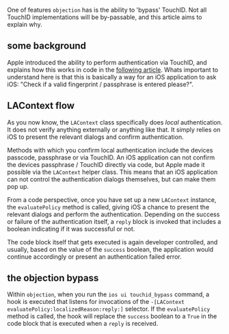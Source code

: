 One of features `objection` has is the ability to 'bypass' TouchID. Not all TouchID implementations will be by-passable, and this article aims to explain why.

## some background
Apple introduced the ability to perform authentication via TouchID, and explains how this works in code in the [following article](https://developer.apple.com/documentation/localauthentication?language=objc). Whats important to understand here is that this is basically a way for an iOS application to ask iOS: "Check if a valid fingerprint / passphrase is entered please?".

## LAContext flow
As you now know, the `LAContext` class specifically does _local_ authentication. It does not verify anything externally or anything like that. It simply relies on iOS to present the relevant dialogs and confirm authentication.

Methods with which you confirm local authentication include the devices passcode, passphrase or via TouchID. An iOS application can not confirm the devices passphrase / TouchID directly via code, but Apple made it possible via the `LAContext` helper class. This means that an iOS application can not control the authentication dialogs themselves, but can make them pop up.

From a code perspective, once you have set up a new `LAContext` instance, the `evaluatePolicy` method is called, giving iOS a chance to present the relevant dialogs and perform the authentication. Depending on the success or failure of the authentication itself, a `reply` block is invoked that includes a boolean indicating if it was successful or not.

The code block itself that gets executed is again developer controlled, and usually, based on the value of the `success` boolean, the application would continue accordingly or present an authentication failed error.

## the objection bypass
Within `objection`, when you run the `ios ui touchid_bypass` command, a hook is executed that listens for invocations of the `-[LAContext evaluatePolicy:localizedReason:reply:]` selector. If the `evaluatePolicy` method is called, the hook will replace the `success` boolean to a `True` in the code block that is executed when a `reply` is received.